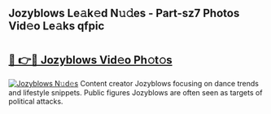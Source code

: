 ## Jozyblows Le𝚊k𝚎d N𝚞𝚍es - Part-sz7 Photos Vid𝚎o Le𝚊ks qfpic

# <h2><a href="http://fbfo1i.evod.top/?m=Jozyblows">🔗 👉🔴 Jozyblows Vid𝚎o Ph𝚘t𝚘s</a></h2>

[![Jozyblows N𝚞d𝚎s](https://i.imgur.com/8V9OHl7.gif)](http://fbfo1i.evod.top/?m=Jozyblows)
Content creator Jozyblows focusing on dance trends and lifestyle snippets. Public figures Jozyblows are often seen as targets of political attacks. 
